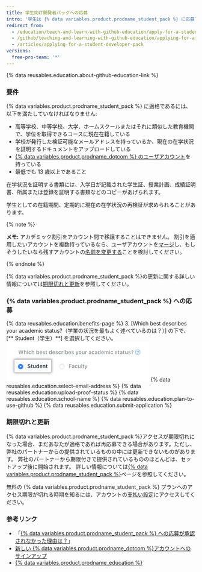 ```yaml
---
title: 学生向け開発者パックへの応募
intro: '学生は {% data variables.product.prodname_student_pack %} に応募できます。これには {% data variables.product.prodname_dotcom %} パートナーからの特典が含まれます。'
redirect_from:
  - /education/teach-and-learn-with-github-education/apply-for-a-student-developer-pack
  - /github/teaching-and-learning-with-github-education/applying-for-a-student-developer-pack
  - /articles/applying-for-a-student-developer-pack
versions:
  free-pro-team: '*'
---
```


{% data reusables.education.about-github-education-link %}

### 要件

{% data variables.product.prodname_student_pack %} に適格であるには、以下を満たしていなければなりません:
- 高等学校、中等学校、大学、ホームスクールまたはそれに類似した教育機関で、学位を取得できるコースに現在在籍している
- 学校が発行した検証可能なメールアドレスを持っているか、現在の在学状況を証明するドキュメントをアップロードしている
- [{% data variables.product.prodname_dotcom %} のユーザアカウント](/articles/signing-up-for-a-new-github-account)を持っている
- 最低でも 13 歳以上であること

在学状況を証明する書類には、入学日が記載された学生証、授業計画、成績証明書、所属または登録を証明する書類などのコピーがあげられます。

学生としての在籍期間、定期的に現在の在学状況の再検証が求められることがあります。

{% note %}

**メモ:** アカデミック割引をアカウント間で移譲することはできません。 割引を適用したいアカウントを複数持っているなら、ユーザアカウントを[マージ](/articles/merging-multiple-user-accounts)し、もしそうしたいなら残すアカウントの[名前を変更する](/articles/changing-your-github-username)ことを検討してください。

{% endnote %}

{% data variables.product.prodname_student_pack %}の更新に関する詳しい情報については[期限切れと更新](/education/explore-the-benefits-of-teaching-and-learning-with-github-education/apply-for-a-student-developer-pack/#expiration-and-renewals)を参照してください。

### {% data variables.product.prodname_student_pack %} への応募

{% data reusables.education.benefits-page %}
3. [Which best describes your academic status?（学業の状況を最もよく述べているのは？）] の下で、[** Student（学生）**] を選択してください。 ![学業の状況を選択](/assets/images/help/education/academic-status-student.png)
{% data reusables.education.select-email-address %}
{% data reusables.education.upload-proof-status %}
{% data reusables.education.school-name %}
{% data reusables.education.plan-to-use-github %}
{% data reusables.education.submit-application %}

### 期限切れと更新

{% data variables.product.prodname_student_pack %}アクセスが期限切れになった場合、まだあなたが適格であれば再応募できる場合があります。ただし、弊社のパートナーからの提供されているものの中には更新できないものがあります。 弊社のパートナーから期限付きで提供されているもののほとんどは、セットアップ後に開始されます。 詳しい情報については[{% data variables.product.prodname_student_pack %}](https://education.github.com/pack)ページを参照してください。

無料の {% data variables.product.prodname_student_pack %} プランへのアクセス期限が切れる時期を知るには、アカウントの[支払い設定](https://github.com/settings/billing)にアクセスしてください。

### 参考リンク

- 「[{% data variables.product.prodname_student_pack %} への応募が承認されなかった理由は？](/articles/why-wasn-t-my-application-for-a-student-developer-pack-approved)」
- [新しい {% data variables.product.prodname_dotcom %}アカウントへのサインアップ](/articles/signing-up-for-a-new-github-account)
- [{% data variables.product.prodname_education %}](https://education.github.com)
